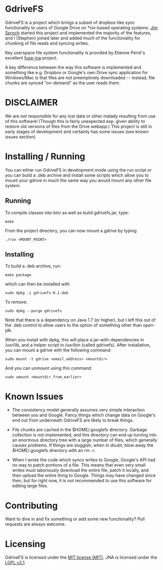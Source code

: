 GdriveFS
========

GdriveFS is a project which brings a subset of dropbox-like sync functionality
to users of Google Drive on \*nix-based operating systems. [Jim
Sproch](http://jimsproch.com/) started this project and implemented the
majority of the features, and I (Stephen) joined later and added much of the
functionality for chunking of file reads and syncing writes.

Key userspace file system functionality is provided by Etienne Perot's excellent
[fuse-jna](https://github.com/EtiennePerot/fuse-jna) project.

A key difference between the way this software is implemented and something like
e.g. Dropbox or Google's own Drive sync application for Windows/Mac is that files
are not preemptively downloaded -- instead, file chunks are synced "on-demand" as
the user reads them.

DISCLAIMER
==========

We are *not* responsible for any lost data or other malady resulting from use
of this software! (Though this is fairly unexpected esp. given ability to
restore old versions of files from the Drive webapp.) This project is still in
early stages of development and certainly has some issues (see known issues
section).

Installing / Running
====================

You can either run GdriveFS in development mode using the run script
or you can build a .deb archive and install some scripts which allow
you to mount your gdrive in much the same way you would mount any
other file system.

Running
-------

To compile classes into bin/ as well as build gdrivefs.jar, type:

```
make
```

From the project directory, you can now mount a gdrive by typing

```
./run <MOUNT_POINT>
```

Installing
----------


To build a .deb archive, run:

```
make package
```

which can then be installed with

```
sudo dpkg -i gdrivefs-0.1.deb
```

To remove:

```
sudo dpkg --purge gdrivefs
```

Note that there is a dependency on Java 1.7 (or higher), but I left this out of the
.deb control to allow users to the option of something other than open-jdk.

When you install with dpkg, this will place a jar-with-dependencies in
/usr/lib, and a helper script in /usr/bin (called gdrivefs).
After installation, you can mount a gdrive with the following command:

```
sudo mount -t gdrive <email_address> <mountdir>
```

And you can unmount using this command:

```
sudo umount <mountdir_from_earlier>
```

Known Issues
============

- The consistency model generally assumes very simple interaction
  between you and Google. Fancy things which change data on Google's
  end out from underneath GdriveFS are likely to break things.

- File chunks are cached in the $HOME/.googlefs directory. Garbage
  collection is not implemented, and this directory can end up turning
  into an enormous directory tree with a large number of files, which
  generally causes problems. If things are sluggish, when in doubt,
  blow away the $HOME/.googlefs directory with an rm -r.

- When I wrote the code which syncs writes to Google, Google's API had
  no way to patch portions of a file. This means that even very small writes
  must laboriously download the entire file, patch it locally, and then upload
  the entire thing to Google. Things may have changed since then, but for right
  now, it is *not* recommended to use this software for editing large files.

Contributing
============

Want to dive in and fix something or add some new functionality? Pull requests
are always welcome.

Licensing
=========

GdriveFS is licensed under the [MIT license
(MIT)](https://opensource.org/licenses/MIT). JNA is licensed under the [LGPL
v2.1](http://www.opensource.org/licenses/lgpl-2.1.php).
